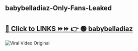 
 ## babybelladiaz-Only-Fans-Leaked

# <h2><a href="https://clipsfans.com/babybelladiaz&ref=git">🔗 Click to LINKS ⏩⏩ 👉 🟢 babybelladiaz </a></h2>

<a href="https://clipsfans.com/babybelladiaz&ref=git" rel="nofollow" data-target="animated-image.originalLink"><img src="https://i.ibb.co.com/xMMVF88/686577567.gif" alt="Viral Video Original" style="max-width: 100%; display: inline-block;" data-target="animated-image.originalImage"></a>
